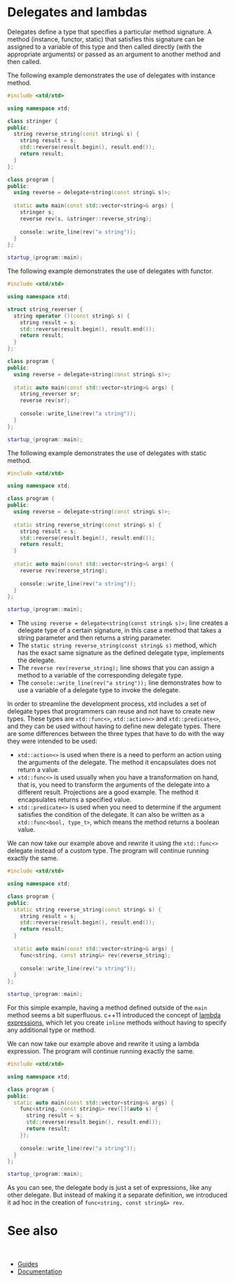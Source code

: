# Delegates and lambdas

Delegates define a type that specifies a particular method signature. 
A method (instance, functor, static) that satisfies this signature can be assigned to a variable of this type and then called directly (with the appropriate arguments) or passed as an argument to another method and then called.

The following example demonstrates the use of delegates with instance method.

```cpp
#include <xtd/xtd>

using namespace xtd;

class stringer {
public:
  string reverse_string(const string& s) {
    string result = s;
    std::reverse(result.begin(), result.end());
    return result;
  }
};

class program {
public:
  using reverse = delegate<string(const string& s)>;
  
  static auto main(const std::vector<string>& args) {
    stringer s;
    reverse rev(s, &stringer::reverse_string);
    
    console::write_line(rev("a string"));
  }
};

startup_(program::main);
```


The following example demonstrates the use of delegates with functor.

```cpp
#include <xtd/xtd>

using namespace xtd;

struct string_reverser {
  string operator ()(const string& s) {
    string result = s;
    std::reverse(result.begin(), result.end());
    return result;
  }
};

class program {
public:
  using reverse = delegate<string(const string& s)>;
  
  static auto main(const std::vector<string>& args) {
    string_reverser sr;
    reverse rev(sr);
    
    console::write_line(rev("a string"));
  }
};

startup_(program::main);
```

The following example demonstrates the use of delegates with static method.


```cpp
#include <xtd/xtd>

using namespace xtd;

class program {
public:
  using reverse = delegate<string(const string& s)>;
  
  static string reverse_string(const string& s) {
    string result = s;
    std::reverse(result.begin(), result.end());
    return result;
  }
  
  static auto main(const std::vector<string>& args) {
    reverse rev(reverse_string);
    
    console::write_line(rev("a string"));
  }
};

startup_(program::main);
```

* The `using reverse = delegate<string(const string& s)>;` line creates a delegate type of a certain signature, in this case a method that takes a string parameter and then returns a string parameter.
* The `static string reverse_string(const string& s)` method, which has the exact same signature as the defined delegate type, implements the delegate.
* The `reverse rev(reverse_string);` line shows that you can assign a method to a variable of the corresponding delegate type.
* The `console::write_line(rev("a string"));` line demonstrates how to use a variable of a delegate type to invoke the delegate.

In order to streamline the development process, xtd includes a set of delegate types that programmers can reuse and not have to create new types. 
These types are `xtd::func<>`, `xtd::action<>` and `xtd::predicate<>`, and they can be used without having to define new delegate types. 
There are some differences between the three types that have to do with the way they were intended to be used:

* `xtd::action<>` is used when there is a need to perform an action using the arguments of the delegate. The method it encapsulates does not return a value.
* `xtd::func<>` is used usually when you have a transformation on hand, that is, you need to transform the arguments of the delegate into a different result. Projections are a good example. The method it encapsulates returns a specified value.
* `xtd::predicate<>` is used when you need to determine if the argument satisfies the condition of the delegate. It can also be written as a `xtd::func<bool, type_t>`, which means the method returns a boolean value.

We can now take our example above and rewrite it using the `xtd::func<>` delegate instead of a custom type.
The program will continue running exactly the same.

```cpp
#include <xtd/xtd>

using namespace xtd;

class program {
public:
  static string reverse_string(const string& s) {
    string result = s;
    std::reverse(result.begin(), result.end());
    return result;
  }
  
  static auto main(const std::vector<string>& args) {
    func<string, const string&> rev(reverse_string);
    
    console::write_line(rev("a string"));
  }
};

startup_(program::main);
```

For this simple example, having a method defined outside of the `main` method seems a bit superfluous. c++11 introduced the concept of [lambda expressions](https://en.cppreference.com/w/cpp/language/lambda), which let you create `inline` methods without having to specify any additional type or method.

We can now take our example above and rewrite it using a lambda expression.
The program will continue running exactly the same.

```cpp
#include <xtd/xtd>

using namespace xtd;

class program {
public:
  static auto main(const std::vector<string>& args) {
    func<string, const string&> rev([](auto s) {
      string result = s;
      std::reverse(result.begin(), result.end());
      return result;
    });
    
    console::write_line(rev("a string"));
  }
};

startup_(program::main);
```

As you can see, the delegate body is just a set of expressions, like any other delegate. 
But instead of making it a separate definition, we introduced it ad hoc in the creation of `func<string, const string&> rev`.

# See also
​
* [Guides](/docs/documentation/Guides)
* [Documentation](/docs/documentation)
